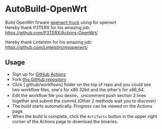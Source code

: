 # AutoBuild-OpenWrt

Build OpenWrt firware [openwrt-truck]( https://git.lede-project.org/source.git ) using for openwrt   
Hereby thank P3TERX for his amazing job: https://github.com/P3TERX/Actions-OpenWrt/

Hereby thank Lintelstm for his amazing job: https://github.com/Lintelstm/myopenwrt/


## Usage

- Sign up for [GitHub Actions](https://github.com/features/actions/signup)
- Fork [this GitHub repository](https://github.com/esirplayground/AutoBuild-OpenWrt)
- Click [.github/workflows] folder on the top of repo and you could see two workflow files, one's for x86 32bit and the other's for x86_64.
- Edit the workflow file you desire，uncomment push section 3 lines together and submit the commit.(Other 2 methods wait you to discover)
- The build starts automatically. Progress can be viewed on the Actions page.
- When the build is complete, click the `Artifacts` button in the upper right corner of the Actions page to download the binaries.

